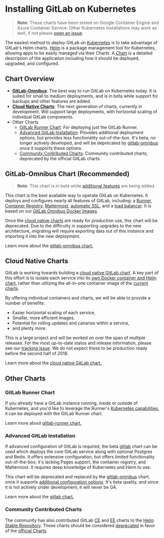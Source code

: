 # Installing GitLab on Kubernetes
> **Note**: These charts have been tested on Google Container Engine and Azure Container Service. Other Kubernetes installations may work as well, if not please [open an issue](https://gitlab.com/charts/charts.gitlab.io/issues).

The easiest method to deploy GitLab on [Kubernetes](https://kubernetes.io/) is
to take advantage of GitLab's Helm charts. [Helm] is a package
management tool for Kubernetes, allowing apps to be easily managed via their
Charts. A [Chart] is a detailed description of the application including how it
should be deployed, upgraded, and configured.

## Chart Overview

* **[GitLab-Omnibus](gitlab_omnibus.md)**: The best way to run GitLab on Kubernetes today. It is suited for small to medium deployments, and is in beta while support for backups and other features are added.
* **[Cloud Native Charts](https://gitlab.com/charts/helm.gitlab.io/blob/master/README.md)**: The next generation of charts, currently in development. Will support large deployments, with horizontal scaling of individual GitLab components.
* Other Charts
  * [GitLab Runner Chart](#gitlab-runner-chart): For deploying just the GitLab Runner.
  * [Advanced GitLab Installation](#advanced-gitlab-installation): Provides additional deployment options, but provides less functionality out-of-the-box. It's beta, no longer actively developed, and will be deprecated by [gitlab-omnibus](#gitlab-omnibus-chart-recommended) once it supports these options.
  * [Community Contributed Charts](#community-contributed-charts): Community contributed charts, deprecated by the official GitLab charts.

## GitLab-Omnibus Chart (Recommended)
> **Note**: This chart is in beta while [additional features](https://gitlab.com/charts/charts.gitlab.io/issues/68) are being added.

This chart is the best available way to operate GitLab on Kubernetes. It deploys and configures nearly all features of GitLab, including: a [Runner](https://docs.gitlab.com/runner/), [Container Registry](../../user/project/container_registry.html#gitlab-container-registry), [Mattermost](https://docs.gitlab.com/omnibus/gitlab-mattermost/), [automatic SSL](https://github.com/kubernetes/charts/tree/master/stable/kube-lego), and a [load balancer](https://github.com/kubernetes/ingress/tree/master/controllers/nginx). It is based on our [GitLab Omnibus Docker Images](https://docs.gitlab.com/omnibus/docker/README.html).

Once the [cloud native charts](#upcoming-cloud-native-helm-charts) are ready for production use, this chart will be deprecated. Due to the difficulty in supporting upgrades to the new architecture, migrating will require exporting data out of this instance and importing it into the new deployment.

Learn more about the [gitlab-omnibus chart.](gitlab_omnibus.md)

## Cloud Native Charts

GitLab is working towards building a [cloud native GitLab chart](https://gitlab.com/charts/helm.gitlab.io/blob/master/README.md). A key part of this effort is to isolate each service into its [own Docker container and Helm chart](https://gitlab.com/gitlab-org/omnibus-gitlab/issues/2420), rather than utilizing the all-in-one container image of the [current charts](#official-gitlab-helm-charts-recommended).

By offering individual containers and charts, we will be able to provide a number of benefits:
* Easier horizontal scaling of each service,
* Smaller, more efficient images,
* Potential for rolling updates and canaries within a service,
* and plenty more.

This is a large project and will be worked on over the span of multiple releases. For the most up-to-date status and release information, please see our [tracking issue](https://gitlab.com/gitlab-org/omnibus-gitlab/issues/2420). We do not expect these to be production ready before the second half of 2018.

Learn more about the [cloud native GitLab chart.](https://gitlab.com/charts/helm.gitlab.io/blob/master/README.md)

## Other Charts

### GitLab Runner Chart

If you already have a GitLab instance running, inside or outside of Kubernetes, and you'd like to leverage the Runner's [Kubernetes capabilities](https://docs.gitlab.com/runner/executors/kubernetes.html), it can be deployed with the GitLab Runner chart.

Learn more about [gitlab-runner chart.](gitlab_runner_chart.md)

### Advanced GitLab Installation

If advanced configuration of GitLab is required, the beta [gitlab](gitlab_chart.md) chart can be used which deploys the core GitLab service along with optional Postgres and Redis. It offers extensive configuration, but offers limited functionality out-of-the-box; it's lacking Pages support, the container registry, and Mattermost. It requires deep knowledge of Kubernetes and Helm to use.

This chart will be deprecated and replaced by the [gitlab-omnibus](gitlab_omnibus.md) chart, once it supports [additional configuration options](https://gitlab.com/charts/charts.gitlab.io/issues/68). It's beta quality, and since it is not actively under development, it will never be GA.

Learn more about the [gitlab chart.](gitlab_chart.md)

### Community Contributed Charts

The community has also contributed GitLab [CE]((https://github.com/kubernetes/charts/tree/master/stable/gitlab-ce)) and [EE]((https://github.com/kubernetes/charts/tree/master/stable/gitlab-ce)) charts to the [Helm Stable Repository](https://github.com/kubernetes/charts#repository-structure). These charts should be considered [deprecated](https://github.com/kubernetes/charts/issues/1138) in favor of the [official Charts](gitlab_omnibus.md).

[chart]: https://github.com/kubernetes/charts
[helm]: https://github.com/kubernetes/helm/blob/master/README.md
